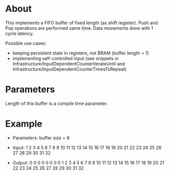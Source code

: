 # About

This implements a FIFO buffer of fixed length (as shift register).
Push and Pop operations are performed same time. Data movements done
with 1 cycle latency.

Possible use cases:
 * keeping persistent state in registers, not BRAM (buffer length = 1)
 * implementing self-controlled input (see snippets in Infrastructure/InputDependentCounterIterateUntil and Infrastructure/InputDependentCounterTimesToRepeat)

# Parameters

Length of this buffer is a compile time parameter.

# Example

 * Parameters: buffer size = 8

 * Input:  1  2  3  4  5  6  7  8  9 10 11 12 13 14 15 16 17 18 19 20 21 22 23 24 25 26 27 28 29 30 31 32 
 * Output: 0  0  0  0  0  0  0  0  1  2  3  4  5  6  7  8  9 10 11 12 13 14 15 16 17 18 19 20 21 22 23 24 25 26 27 28 29 30 31 32 
